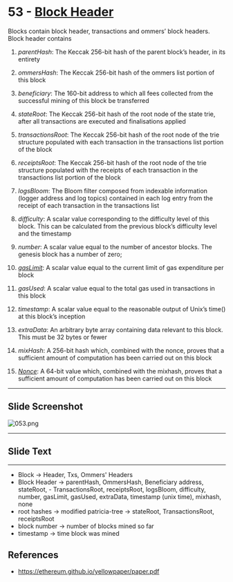 # 53 - [Block Header](Block%20Header.md)

Blocks contain block header, transactions and ommers’ block headers. Block header contains

1. _parentHash_: The Keccak 256-bit hash of the parent block’s header, in its entirety

2. _ommersHash_: The Keccak 256-bit hash of the ommers list portion of this block

3. _beneficiary_: The 160-bit address to which all fees collected from the successful mining of this block be transferred

4. _stateRoot_: The Keccak 256-bit hash of the root node of the state trie, after all transactions are executed and finalisations applied

5. _transactionsRoot_: The Keccak 256-bit hash of the root node of the trie structure populated with each transaction in the transactions list portion of the block

6. _receiptsRoot_: The Keccak 256-bit hash of the root node of the trie structure populated with the receipts of each transaction in the transactions list portion of the block

7. _logsBloom_: The Bloom filter composed from indexable information (logger address and log topics) contained in each log entry from the receipt of each transaction in the transactions list

8. _difficulty_: A scalar value corresponding to the difficulty level of this block. This can be calculated from the previous block’s difficulty level and the timestamp

9. _number_: A scalar value equal to the number of ancestor blocks. The genesis block has a number of zero; 

10. _[gasLimit](gasLimit.md)_: A scalar value equal to the current limit of gas expenditure per block

11. _gasUsed_: A scalar value equal to the total gas used in transactions in this block

12. _timestamp_: A scalar value equal to the reasonable output of Unix’s time() at this block’s inception

13. _extraData_: An arbitrary byte array containing data relevant to this block. This must be 32 bytes or fewer

14. _mixHash_: A 256-bit hash which, combined with the nonce, proves that a sufficient amount of computation has been carried out on this block

15. _[Nonce](Nonce.md)_: A 64-bit value which, combined with the mixhash, proves that a sufficient amount of computation has been carried out on this block
___
## Slide Screenshot
![053.png](../images/ethereum101/053.png)
___
## Slide Text
___
- Block -> Header, Txs, Ommers' Headers
- Block Header -> parentHash, OmmersHash, Beneficiary address, stateRoot, - TransactionsRoot, receiptsRoot, logsBloom, difficulty, number, gasLimit, gasUsed, extraData, timestamp (unix time), mixhash, none
- root hashes -> modified patricia-tree -> stateRoot, TransactionsRoot, receiptsRoot
- block number -> number of blocks mined so far
- timestamp -> time block was mined

## References

- https://ethereum.github.io/yellowpaper/paper.pdf

  


